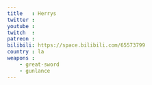 ```yaml
---
title   : Herrys
twitter :
youtube :
twitch  :
patreon :
bilibili: https://space.bilibili.com/65573799
country : la
weapons :
    - great-sword
    - gunlance
---
```

